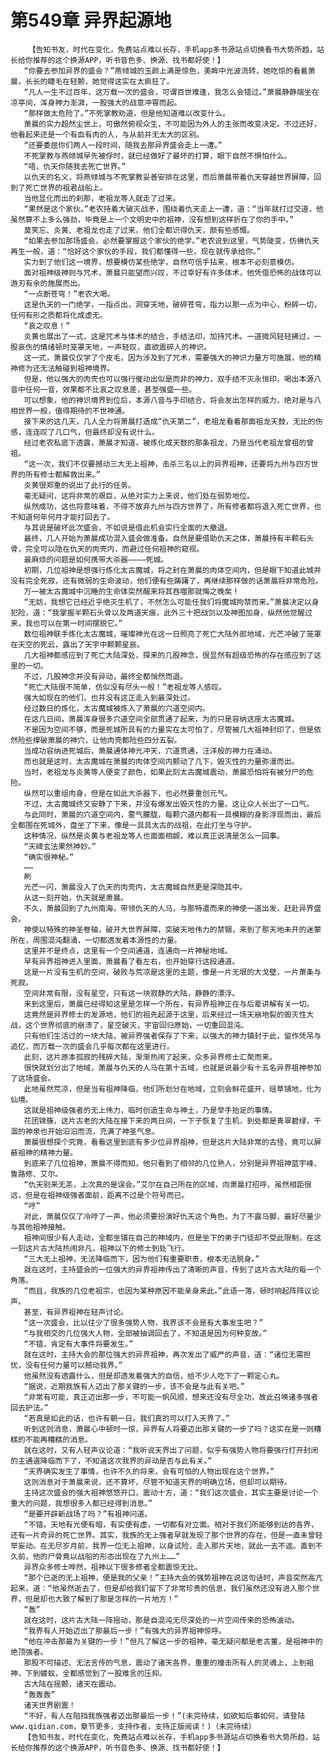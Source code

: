 # 第549章 异界起源地
        【告知书友，时代在变化，免费站点难以长存，手机app多书源站点切换看书大势所趋，站长给你推荐的这个换源APP，听书音色多、换源、找书都好使！】
       “你要去参加异界的盛会？”燕倾城的玉颜上满是惊色，美眸中光波流转，她吃惊的看着萧晨，长长的睫毛在轻颤，她觉得这实在太疯狂了。
       “凡人一生不过百年，这万载一次的盛会，可谓百世难逢，我怎么会错过。”萧晨静静端坐在凉亭间，浑身神力澎湃，一股强大的战意冲霄而起。
       “那样做太危险了。”不死掌教劝道，但是他知道难以改变什么。
       萧晨的实力超然尘世上，可傲然俯视众生，不可能因为外人的主张而改变决定。不过还好，他看起来还是一个有血有肉的人，与从前并无太大的区别。
       “还要委屈你们两人一段时间，随我去那异界盛会走上一遭。”
       不死掌教与燕倾城早先被俘时，就已经做好了最坏的打算，眼下自然不惧怕什么。
       “唔，仇天你随我去死亡世界。”
       以仇天的名义，将燕倾城与不死掌教妥善安排在这里，而后萧晨带着仇天穿越世界屏障，回到了死亡世界的祖君战船上。
       当他显化而出的刹那，老祖龙等人就走了过来。
       “果然是这个家伙。”老农持着大破灭战矛，围绕着仇天走上一遭，道：“当年就打过交道，他虽然算不上多么强劲，毕竟是上一个文明史中的祖神，没有想到这样折在了你的手中。”
       莫笑忘、炎黄、老祖龙也走了过来，他们全都识得仇天，颇有些感慨。
       “如果去参加那场盛会，必然要掌握这个家伙的绝学。”老农说到这里，气势陡变，仿佛仇天再生一般，道：“恰好这个家伙的手段，我们都懂得一些，现在就传承给你。”
       实力到了他们这一境界，想要模仿某些绝学，自然可信手拈来，根本不必刻意模仿。
       面对祖神级神则与咒术，萧晨只能望而兴叹，不过幸好有许多体术，他凭借恐怖的战体可以游刃有余的施展而出。
       “一点断苍穹！”老农大喝。
       这是仇天的一门绝学，一指点出，洞穿天地，破碎苍穹，指力以那一点为中心，粉碎一切，任何有形之质都将化成虚无。
       “哀之叹息！”
       炎黄也展出了一式，这是咒术与体术的结合，手结法印，加持咒术。一道微风轻轻拂过，一股哀伤的情绪顿时笼罩天地，一声轻叹，直欲震碎人的神识。
       这一式，萧晨仅仅学了个皮毛，因为涉及到了咒术，需要强大的神识力量方可施展，他的精神修为还无法触碰到祖神境界。
       但是，他以强大的肉壳也可以强行催动出似是而非的神力，双手结不灭永恒印，喝出本源八音中任何一音，效果都不比哀之叹息差，甚至强盛一些。
       可以想象，他的神识境界到位后，本源八音与手印结合，将会发出怎样的威力，绝对是与八相世界一般，值得期待的不世神通。
       接下来的这几天，几人全力将萧晨打造成“仇天第二”，老祖龙看着那面祖龙天鼓，无比的伤感，连连叹了几口气，但最终却没有说什么。
       经过老农私底下透露，萧晨才知道，被炼化成天鼓的那条祖龙，乃是当代老祖龙曾祖的曾祖。
       “这一次，我们不仅要撼动三大无上祖神，击杀三名以上的异界祖神，还要将九州与四方世界的所有修士都解救出来。”
       炎黄很郑重的说出了此行的任务。
       毫无疑问，这将非常的艰巨，从绝对实力上来说，他们处在弱势地位。
       纵然成功，这也将意味着，不得不放弃九州与四方世界了，所有修者都将退入死亡世界，也不知道何年何月才能打回去了。
       与其说是破坏此次盛会，不如说是借此机会实行全面的大撤退。
       最终，几人开始为萧晨成功混入盛会做准备。自然是要借助仇天之体，萧晨持有半颗石头骨，完全可以隐在仇天的肉壳内，而避过任何祖神的窥视。
       最麻烦的问题是如何携带大杀器————死城。
       初期，几位祖神是想强行炼化太古魔城，将之封在萧晨的肉体空间内，但是眼下知道此城并没有完全死寂，还有微弱的生命波动，他们便有些踌躇了，再继续那样做的话萧晨将非常危险。
       万一被太古魔城中沉睡的生命体突然醒来将其吞噬那就悔之晚矣！
       “无妨，我想它已经近乎绝灭生机了，不然怎么可能任我们将魔城拘禁而来。”萧晨决定以身犯险，道：“我掌握半颗石头骨以及两道天痕，此外三十把战剑以及神图加身，纵然他觉醒过来，我也可以在第一时间摆脱它。”
       数位祖神联手炼化太古魔城，璀璨神光在这一日照亮了死亡大陆外部地域，光芒冲破了笼罩在天空的死云，露出了天宇中颗颗星辰。
       几大祖神都感应到了死亡大陆深处，探来的几股神念，很显然有超级恐怖的存在感应到了这里的一切。
       不过，几股神念并没有异动，最终全都悄然而退。
       “死亡大陆很不简单，仿似没有尽头一般！”老祖龙等人感叹。
       强大如现在的他们，也并没有这正走入到最深处过。
       经过数日的炼化，太古魔城被炼入了萧晨的穴道空间内。
       在这几日间，萧晨浑身很多穴道空间全部贯通了起来，为的只是容纳这座太古魔城。
       不是因为空间不够，而是死城所具有的力量实在太可怕了，尽管被几大祖神封印了，但是依然险些撑破萧晨的神穴，让他肉壳都险些四分五裂。
       当成功容纳进死城后，萧晨通体神光冲天，穴道贯通，汪洋般的神力在涌动。
       而也就是这时，太古魔城在萧晨的肉体空间内颤动了几下，毁灭性的力量弥漫而出。
       当时，老祖龙与炎黄等人便变了颜色，如果此刻太古魔城震动，萧晨恐怕将有被分尸的危险。
       纵然可以重组肉身，但是在如此大杀器下，也必然要重创元气。
       不过，太古魔城终又安静了下来，并没有爆发出毁灭性的力量。这让众人长出了一口气。
       与此同时，萧晨的穴道空间内，雾气朦胧，每颗穴道内都有一具模糊的身影浮现而出，最后全都围在死城外，盘坐了下来，像是一具具太古的战祖，在此打坐与守护。
       这种情况，纵然是炎黄与老祖龙等人也面面相觑，难以真正说清是怎么一回事。
       “天碑玄法果然神妙。”
       “确实很神秘。”
       ……
       刷
       光芒一闪，萧晨没入了仇天的肉壳内，太古魔城自然更是深隐其中。
       从这一刻开始，仇天就是萧晨。
       不久，萧晨回到了九州南海，带领仇天的人马，与那特遣而来的神使一道出发，赶赴异界盛会。
       神使以特殊的神圣卷轴，破开大世界屏障，突破天地伟力的禁锢，来到了那天地未开的迷蒙所在，周围混沌翻涌，一切都透发着本源性的力量。
       这里并不是终点，这里有一个空间通道，连通向一片神秘地域。
       早有异界祖神进入里面，萧晨看了看左右，也开始穿行这段通道。
       这是一片没有生机的空间，破败与荒凉是这里的主题，像是一片无垠的大戈壁，一片萧条与死寂。
       空间非常有限，没有星空，只有这一块寂静的大陆，静静的漂浮。
       来到这里后，萧晨已经得知这里是怎样一个所在，有异界祖神正在与后辈讲解有关一切。
       这竟然是异界修士的发源地，他们的祖先起源于这里，后来经过一场天崩地裂的毁灭性大战，这个世界彻底的崩溃了，星空破灭，宇宙回归原始，一切重回混沌。
       只有他们生活过的一块大陆，被异界强者保存了下来，以强大的神力镇封于此，留作凭吊与追忆，而万载一次的盛会几乎每次都在这里进行。
       此刻，这片原本孤寂的残碎大陆，渐渐热闹了起来，众多异界修士汇聚而来。
       很快就划分出了地域，萧晨与仇天的人马在第十五域，也就是说最少有十五名异界祖神参加了这场盛会。
       此地虽然荒凉，但是当有祖神降临，他们所划分在地域，立刻会鲜花盛开，瑶草铺地，化为仙境。
       这就是祖神级强者的无上伟力，临时创造生命与神土，乃是举手抬足的事情。
       花团锦簇，这片古老的大陆在接下来的两日间，一下子恢复了生机，到处都是青翠碧绿，干涸的神泉也开始汩汩而流，充满了神圣气息。
       萧晨很想探个究竟，看看这里到底有多少位异界祖神，但是这片大陆非常的古怪，竟可以屏蔽祖神的精神力量。
       到底来了几位祖神，萧晨不得而知，他只看到了相邻的几位熟人，分别是异界祖神蓝宇峰、鲁路修、艾尔。
       “仇天别来无恙，上次真的是误会。”艾尔在自己所在的区域，向萧晨打招呼，虽然相距很远，但是在祖神级强者面前，距离不过是个符号而已。
       “哼”
       对此，萧晨仅仅了冷哼了一声，他必须要扮演好仇天这个角色，为了不露马脚，最好尽量少与其他祖神接触。
       祖神间很少有人走动，全都坐镇在自己的神域内，但是坐下的弟子门徒却不受此限制，在这一刻这片古大陆热闹非凡，祖神以下的修士到处飞行。
       “三大无上祖神，无法降临而下，因为他们有重要职责，根本无法脱身。”
       就在这时，主持盛会的一位强大的异界祖神传出了清晰的声音，传到了这片古大陆的每一个角落。
       “而且，我族的几位老祖宗，也因为某种原因不能亲身来此。”此语一落，顿时响起阵阵议论声。
       甚至，有异界祖神在轻声讨论。
       “这一次盛会，比以往少了很多强势人物，我界该不会是有大事发生吧？”
       “与我相交的几位强大人物，全部被抽调回去了，不知道是因为何种变故。”
       “不错，肯定有大事件将要发生。”
       就在这时，主持大会的那位强大的异界祖神，再次发出了威严的声音，道：“诸位无需担忧，没有任何力量可以撼动我界。”
       他虽然没有透露什么，但是却透发着强大的自信，给不少人吃下了一颗定心丸。
       “据说，近期我族有人迈出了那关键的一步，该不会是与此有关吧。”
       “非常有可能，真正迈出那一步，不可能一帆风顺，想来还没有尽全功，故此召唤诸多强者回去护法。”
       “若真是如此的话，也许有朝一日，我们真的可以打入天界了。”
       听到这则消息，萧晨心中顿时一惊，异界有人将要迈出那关键的一步了吗？这实在是一则糟糕的不能再糟糕的消息。
       就在这时，又有人轻声议论道：“我听说天界出了问题，似乎有强势人物将要强行打开封闭的主通道降临而下了，不知道这次我界的异动是否与此有关。”
       “天界确实发生了事情，也许不久的将来，会有可怕的人物出现在这个世界。”
       这则消息对于萧晨来说，还不算坏，尽管不知道天界的明确立场，但却可以期待。
       主持这次盛会的强大祖神悠悠开口，震动十方，道：“我们这次盛会，其实主要是讨论一个重大的问题，我想很多人都已经得到消息。”
       “是要开辟新战场了吗？”有祖神问道。
       “不错。天地有光便有暗，有实便有虚，一切都有对立面。相对于我们所能够到达的各界，还有一片奇异的死亡世界。其实，我族的无上强者早就发现了那个世界的存在，但是一直未曾轻举妄动。在无尽岁月前，我界一位无上祖神，以身试险，走入那片天地，就此一去不返。直到不久前，他的尸骨竟以战船的形态出现在了九州上……”
       异界众多修士哗然，祖神以下很多修者全都震惊无比。
       “那个已逝的无上祖神，便是我的父亲！”主持大会的强势祖神在说这句话时，声音突然高亢起来，道：“他虽然逝去了，但是却给我们留下了非常珍贵的信息，我们虽然还没有进入那个世界，但是却也大致了解到了那是怎样的一片地方！”
       “轰”
       就在这时，这片古大陆一阵摇动，那是自混沌无尽深处的一片空间传来的恐怖波动。
       “我界有人开始迈出了那最后一步！”有强大的异界祖神惊呼。
       “他在冲击那最为关键的一步！”但凡了解这一步的祖神，毫无疑问都是老古董，是祖神中的绝顶强者。
       那股不可描述、无法言传的气息，震动了诸天各界，重重的撞击所有人的灵魂上，上到祖神，下到蝼蚁，全都感觉到了一股难言的压抑。
       古大陆在摇颤，诸天在震动。
       “轰轰轰”
       诸天世界剧震！
       “不好，有人在阻挡我族强者迈出那最后一步！”(未完待续，如欲知后事如何，请登陆www.qidian.com，章节更多，支持作者，支持正版阅读！)（未完待续）
       【告知书友，时代在变化，免费站点难以长存，手机app多书源站点切换看书大势所趋，站长给你推荐的这个换源APP，听书音色多、换源、找书都好使！】
